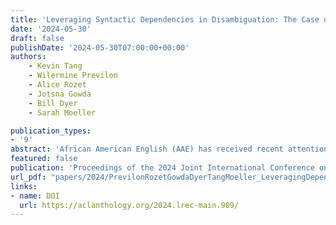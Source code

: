 ```yaml
---
title: 'Leveraging Syntactic Dependencies in Disambiguation: The Case of African American English'
date: '2024-05-30'
draft: false
publishDate: '2024-05-30T07:00:00+00:00'
authors:
    - Kevin Tang
    - Wilermine Previlon
    - Alice Rozet
    - Jotsna Gowda
    - Bill Dyer
    - Sarah Moeller

publication_types:
- '9'
abstract: 'African American English (AAE) has received recent attention in the field of natural language processing (NLP). Efforts to address bias against AAE in NLP systems tend to focus on lexical differences. When the unique structures of AAE are considered, the solution is often to remove or neutralize the differences. This work leverages knowledge about the unique linguistic structures to improve automatic disambiguation of habitual and non-habitual meanings of “be” in naturally produced AAE transcribed speech. Both meanings are employed in AAE but examples of Habitual be are rare in already limited AAE data. Generally, representing additional syntactic information improves semantic disambiguation of habituality. Using an ensemble of classical machine learning models with a representation of the unique POS and dependency patterns of Habitual be, we show that integrating syntactic information improves the identification of habitual uses of “be” by about 65 F1 points over a simple baseline model of n-grams, and as much as 74 points. The success of this approach demonstrates the potential impact when we embrace, rather than neutralize, the structural uniqueness of African American English.'
featured: false
publication: 'Proceedings of the 2024 Joint International Conference on Computational Linguistics, Language Resources and Evaluation (LREC-COLING 2024)'
url_pdf: "papers/2024/PrevilonRozetGowdaDyerTangMoeller_LeveragingDependencyAAELREC_2024.pdf"
links:
- name: DOI
  url: https://aclanthology.org/2024.lrec-main.909/
---
```

